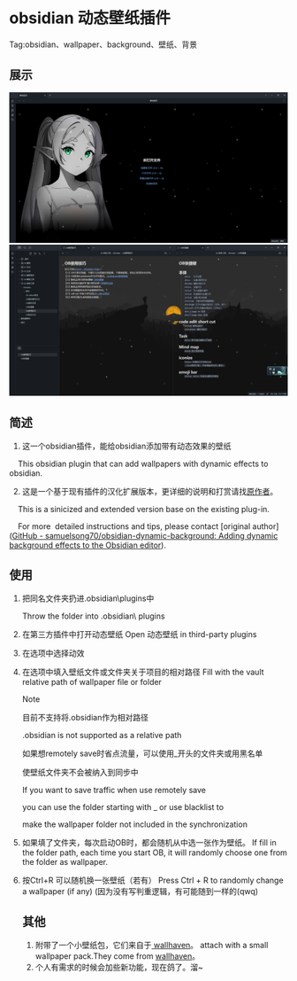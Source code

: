 # obsidian 动态壁纸插件

Tag:obsidian、wallpaper、background、壁纸、背景

## 展示

![Alt text](show/1.png)
![Alt text](show/2.png)

## 简述

1. 这一个obsidian插件，能给obsidian添加带有动态效果的壁纸

    This obsidian plugin that can add wallpapers with dynamic effects to obsidian.

2. 这是一个基于现有插件的汉化扩展版本，更详细的说明和打赏请找[原作者](https://github.com/samuelsong70/obsidian-dynamic-background)。

    This is a sinicized and extended version base on the existing plug-in. 

    For more  detailed instructions and tips, please contact [original author]([GitHub - samuelsong70/obsidian-dynamic-background: Adding dynamic background effects to the Obsidian editor](https://github.com/samuelsong70/obsidian-dynamic-background)).

## 使用

1. 把同名文件夹扔进.obsidian\plugins中
   
   Throw the folder into .obsidian\ plugins

2. 在第三方插件中打开动态壁纸
   Open 动态壁纸 in third-party plugins

3. 在选项中选择动效

4. 在选项中填入壁纸文件或文件夹关于项目的相对路径
   Fill with the vault relative path of  wallpaper file or folder 
   
   > [!NOTE]
   > 目前不支持将.obsidian作为相对路径
   > 
   > .obsidian is not supported as a relative path
   > 
   > 如果想remotely save时省点流量，可以使用_开头的文件夹或用黑名单
   > 
   > 使壁纸文件夹不会被纳入到同步中
   > 
   > If you want to save traffic when use remotely save
   > 
   > you can use the folder starting with _ or use blacklist to
   > 
   > make the wallpaper folder not included in the synchronization

5. 如果填了文件夹，每次启动OB时，都会随机从中选一张作为壁纸。
   If fill in the folder path, each time you start OB, it will randomly choose one from the folder as wallpaper.

6. 按Ctrl+R 可以随机换一张壁纸（若有）
   Press Ctrl + R to randomly change a wallpaper (if any)
   (因为没有写判重逻辑，有可能随到一样的(qwq)
   
   ## 其他
   
   1. 附带了一个小壁纸包，它们来自于[ wallhaven](https://wallhaven.cc/)。
   attach with a small wallpaper pack.They come from [wallhaven](https://wallhaven.cc/)。   
   2. 个人有需求的时候会加些新功能，现在鸽了。溜~

    
